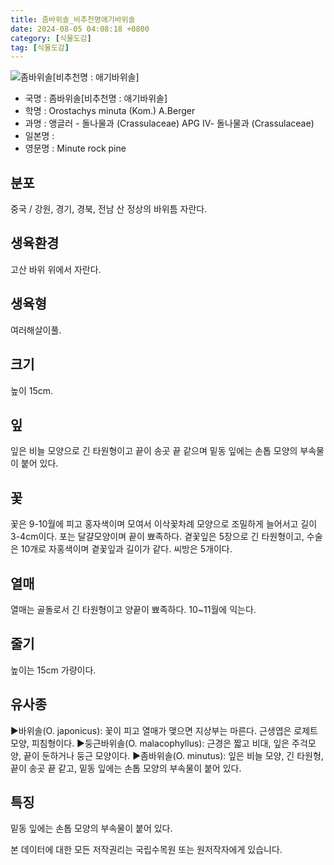 ```yaml
---
title: 좀바위솔_비추천명애기바위솔
date: 2024-08-05 04:08:18 +0800
category: [식물도감]
tag: [식물도감]
---
```




![좀바위솔[비추천명 : 애기바위솔]](/fileUpload/plants/basic/Crassulaceae/Orostachys/22981/22981_1_th2.jpg)
- 국명 : 좀바위솔[비추천명 : 애기바위솔]
- 학명 : Orostachys minuta (Kom.) A.Berger
- 과명 : 앵글러 - 돌나물과 (Crassulaceae) APG Ⅳ- 돌나물과 (Crassulaceae)
- 일본명 : 
- 영문명 : Minute rock pine


## 분포
중국 / 강원, 경기, 경북, 전남 산 정상의 바위틈 자란다.
## 생육환경
고산 바위 위에서 자란다.
## 생육형
여러해살이풀.
## 크기
높이 15cm.
## 잎
잎은 비늘 모양으로 긴 타원형이고 끝이 송곳 끝 같으며 밑동 잎에는 손톱 모양의 부속물이 붙어 있다.
## 꽃
꽃은 9-10월에 피고 홍자색이며 모여서 이삭꽃차례 모양으로 조밀하게 늘어서고 길이 3-4cm이다. 포는 달걀모양이며 끝이 뾰족하다. 곁꽃잎은 5장으로 긴 타원형이고, 수술은 10개로 자홍색이며 곁꽃잎과 길이가 같다. 씨방은 5개이다.
## 열매
열매는 골돌로서 긴 타원형이고 양끝이 뾰족하다. 10~11월에 익는다. 
## 줄기
높이는 15cm 가량이다.
## 유사종
▶바위솔(O. japonicus): 꽃이 피고 열매가 맺으면 지상부는 마른다. 근생엽은 로제트 모양, 피침형이다.▶둥근바위솔(O. malacophyllus): 근경은 짧고 비대, 잎은 주걱모양, 끝이 둔하거나 둥근 모양이다.▶좀바위솔(O. minutus): 잎은 비늘 모양, 긴 타원형, 끝이 송곳 끝 같고, 밑동 잎에는 손톱 모양의 부속물이 붙어 있다.
## 특징
밑동 잎에는 손톱 모양의 부속물이 붙어 있다.






본 데이터에 대한 모든 저작권리는 국립수목원 또는 원저작자에게 있습니다.
